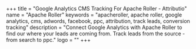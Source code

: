 +++
title = "Google Analytics CMS Tracking For Apache Roller - Attributio"
name = "Apache Roller"
keywords = "apacheroller, apache roller, google analytics, cms, adwords, facebook, ppc, attribution, track leads, conversion tracking"
description = "Connect Google Analytics with Apache Roller to find our where your leads are coming from. Track leads from the source - from search to ppc."
logo = ""
+++
